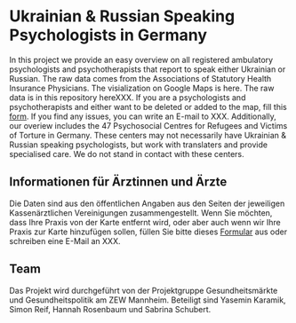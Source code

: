 # Ukrainian & Russian Speaking Psychologists in Germany
In this project we provide an easy overview on all registered ambulatory psychologists and psychotherapists that report to speak either Ukrainian or Russian. The raw data comes from the Associations of Statutory Health Insurance Physicians. The visialization on Google Maps is here. The raw data is in this repository hereXXX. If you are a psychologists and psychotherapists and either want to be deleted or added to the map, fill this [form](https://forms.gle/86xUCctrSW3W2R929). If you find any issues, you can write an E-mail to XXX.
Additionally, our overiew includes the 47 Psychosocial Centres for Refugees and Victims of Torture in Germany. These centers may not necessarily have Ukrainian & Russian speaking psychologists, but work with translaters and provide specialised care. We do not stand in contact with these centers.

## Informationen für Ärztinnen und Ärzte
Die Daten sind aus den öffentlichen Angaben aus den Seiten der jeweiligen Kassenärztlichen Vereinigungen zusammengestellt. Wenn Sie möchten, dass Ihre Praxis von der Karte entfernt wird, oder aber auch wenn wir Ihre Praxis zur Karte hinzufügen sollen, füllen Sie bitte dieses [Formular](https://forms.gle/86xUCctrSW3W2R929) aus oder schreiben eine E-Mail an XXX.


## Team
Das Projekt wird durchgeführt von der Projektgruppe Gesundheitsmärkte und Gesundheitspolitik am ZEW Mannheim. Beteiligt sind Yasemin Karamik, Simon Reif, Hannah Rosenbaum und Sabrina Schubert. 
